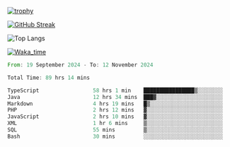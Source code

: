 <!--
**ren-joey/ren-joey** is a ✨ _special_ ✨ repository because its `README.md` (this file) appears on your GitHub profile.

Here are some ideas to get you started:

- 🔭 I’m currently working on ...
- 🌱 I’m currently learning ...
- 👯 I’m looking to collaborate on ...
- 🤔 I’m looking for help with ...
- 💬 Ask me about ...
- 📫 How to reach me: ...
- 😄 Pronouns: ...
- ⚡ Fun fact: ...
-->

[![trophy](https://github-profile-trophy.vercel.app/?username=ren-joey&theme=darkhub&column=5)](https://github.com/ren-joey)

[![GitHub Streak](https://streak-stats.demolab.com/?user=ren-joey&theme=dark)](https://github.com/ren-joey)

![Top Langs](https://github-readme-stats.vercel.app/api/top-langs?username=ren-joey&show_icons=true&layout=compact&locale=en&hide=html,CSS,scss,Pug,Twig&theme=dark)

[![Waka_time](https://github-readme-stats.vercel.app/api/wakatime?username=joeyren&theme=dark)](https://github.com/ren-joey)

<!--START_SECTION:waka-->

```rust
From: 19 September 2024 - To: 12 November 2024

Total Time: 89 hrs 14 mins

TypeScript                 58 hrs 1 min    ████████████████▒░░░░░░░░   64.68 %
Java                       12 hrs 34 mins  ███▓░░░░░░░░░░░░░░░░░░░░░   14.01 %
Markdown                   4 hrs 19 mins   █▒░░░░░░░░░░░░░░░░░░░░░░░   04.81 %
PHP                        2 hrs 12 mins   ▓░░░░░░░░░░░░░░░░░░░░░░░░   02.47 %
JavaScript                 2 hrs 10 mins   ▓░░░░░░░░░░░░░░░░░░░░░░░░   02.43 %
XML                        1 hr 6 mins     ▒░░░░░░░░░░░░░░░░░░░░░░░░   01.23 %
SQL                        55 mins         ▒░░░░░░░░░░░░░░░░░░░░░░░░   01.04 %
Bash                       30 mins         ░░░░░░░░░░░░░░░░░░░░░░░░░   00.57 %
```

<!--END_SECTION:waka-->
